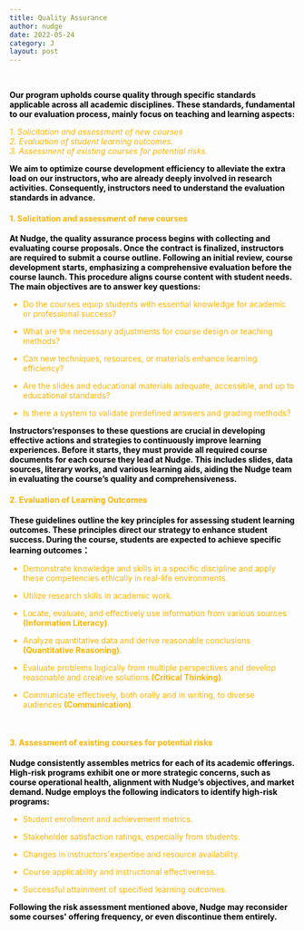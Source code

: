 ```yaml
---
title: Quality Assurance
author: nudge
date: 2022-05-24
category: J
layout: post
---
```


<br>

<span style="color: black; font-weight:bold;">Our program upholds course quality through specific standards applicable across all academic disciplines. These standards, fundamental to our evaluation process, mainly focus on teaching and learning aspects:</span>

<span style="color:#ffb300;">
  
*1. Solicitation and assessment of new courses* <br>
*2. Evaluation of student learning outcomes.* <br>
*3. Assessment of existing courses for potential risks.* </span> 

<span style="color: black; font-weight:bold;">We aim to optimize course development efficiency to alleviate the extra load on our instructors, who are already deeply involved in research activities. Consequently, instructors need to understand the evaluation standards in advance.</span>
<br>

#### <span style="color:#ffb300; font-weight:bold;">1.	Solicitation and assessment of new courses</span>

<span style="color: black; font-weight:bold;">At Nudge, the quality assurance process begins with collecting and evaluating course proposals. Once the contract is finalized, instructors are required to submit a course outline. Following an initial review, course development starts, emphasizing a comprehensive evaluation before the course launch. This procedure aligns course content with student needs. The main objectives are to answer key questions:</span>

- Do the courses equip students with essential knowledge for academic or professional success?

- What are the necessary adjustments for course design or teaching methods? 

- Can new techniques, resources, or materials enhance learning efficiency? 

- Are the slides and educational materials adequate, accessible, and up to educational standards? 

- Is there a system to validate predefined answers and grading methods?

<span style="color: black; font-weight:bold;">Instructors‘responses to these questions are crucial in developing effective actions and strategies to continuously improve learning experiences. Before it starts, they must provide all required course documents for each course they lead at Nudge. This includes slides, data sources, literary works, and various learning aids, aiding the Nudge team in evaluating the course’s quality and comprehensiveness.</span>
<br>

#### <span style="color:#ffb300; font-weight:bold;">2. Evaluation of Learning Outcomes</span>

<span style="color: black; font-weight:bold;">These guidelines outline the key principles for assessing student learning outcomes. These principles direct our strategy to enhance student success. During the course, students are expected to achieve specific learning outcomes：</span>
  
- Demonstrate knowledge and skills in a specific discipline and apply these competencies ethically in real-life environments. 

- Utilize research skills in academic work.
  
- Locate, evaluate, and effectively use information from various sources **(Information Literacy)**.
  
- Analyze quantitative data and derive reasonable conclusions **(Quantitative Reasoning)**. 
  
- Evaluate problems logically from multiple perspectives and develop reasonable and creative solutions **(Critical Thinking)**.

- Communicate effectively, both orally and in writing, to diverse audiences **(Communication)**.

<br>

#### <span style="color:#ffb300; font-weight:bold;">3. Assessment of existing courses for potential risks</span>

<span style="color: black; font-weight:bold;">Nudge consistently assembles metrics for each of its academic offerings. High-risk programs exhibit one or more strategic concerns, such as course operational health, alignment with Nudge’s objectives, and market demand. Nudge employs the following indicators to identify high-risk programs:</span>

- Student enrollment and achievement metrics.

- Stakeholder satisfaction ratings, especially from students.

- Changes in instructors'expertise and resource availability.

- Course applicability and instructional effectiveness.

- Successful attainment of specified learning outcomes. 

<span style="color: black; font-weight:bold;">Following the risk assessment mentioned above, Nudge may reconsider some courses' offering frequency, or even discontinue them entirely.</span>


<br>
<br>
